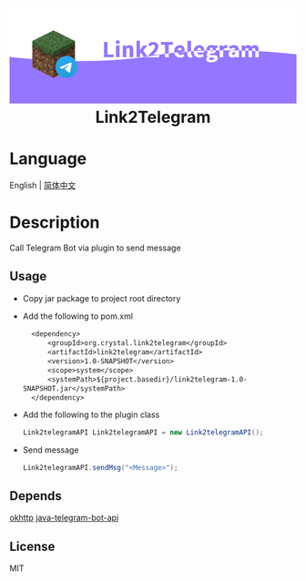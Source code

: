 <h1 align="center">
    <img width="600" src="https://raw.githubusercontent.com/Crystal-Moling/link2telegram/master/Banner.png"/><br>
	Link2Telegram
</h1>

# Language
English | [简体中文](https://raw.githubusercontent.com/Crystal-Moling/link2telegram/master/README-ZH.md)

# Description
Call Telegram Bot via plugin to send message

## Usage
* Copy jar package to project root directory
* Add the following to pom.xml

        <dependency>
            <groupId>org.crystal.link2telegram</groupId>
            <artifactId>link2telegram</artifactId>
            <version>1.0-SNAPSHOT</version>
            <scope>system</scope>
            <systemPath>${project.basedir}/link2telegram-1.0-SNAPSHOT.jar</systemPath>
        </dependency>
* Add the following to the plugin class
  ```java
  Link2telegramAPI Link2telegramAPI = new Link2telegramAPI();
  ```
* Send message
  ```java
  Link2telegramAPI.sendMsg("<Message>");
  ```
## Depends

[okhttp](https://github.com/square/okhttp)
[java-telegram-bot-api](https://github.com/pengrad/java-telegram-bot-api)

## License
MIT